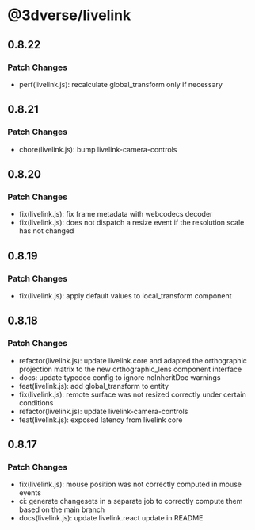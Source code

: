 # @3dverse/livelink

## 0.8.22

### Patch Changes

- perf(livelink.js): recalculate global_transform only if necessary

## 0.8.21

### Patch Changes

- chore(livelink.js): bump livelink-camera-controls

## 0.8.20

### Patch Changes

- fix(livelink.js): fix frame metadata with webcodecs decoder
- fix(livelink.js): does not dispatch a resize event if the resolution scale has not changed

## 0.8.19

### Patch Changes

- fix(livelink.js): apply default values to local_transform component

## 0.8.18

### Patch Changes

- refactor(livelink.js): update livelink.core and adapted the orthographic projection matrix to the new orthographic_lens component interface
- docs: update typedoc config to ignore noInheritDoc warnings
- feat(livelink.js): add global_transform to entity
- fix(livelink.js): remote surface was not resized correctly under certain conditions
- refactor(livelink.js): update livelink-camera-controls
- feat(livelink.js): exposed latency from livelink core

## 0.8.17

### Patch Changes

- fix(livelink.js): mouse position was not correctly computed in mouse events
- ci: generate changesets in a separate job to correctly compute them based on the main branch
- docs(livelink.js): update livelink.react update in README
